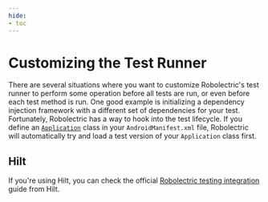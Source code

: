 ```yaml
---
hide:
- toc
---
```


# Customizing the Test Runner

There are several situations where you want to customize Robolectric's test runner to perform some operation
before all tests are run, or even before each test method is run. One good example is initializing a dependency
injection framework with a different set of dependencies for your test. Fortunately, Robolectric has a way to
hook into the test lifecycle. If you define an [`Application`](https://developer.android.com/reference/android/app/Application)
class in your `AndroidManifest.xml` file, Robolectric will automatically try and load a test version of your
`Application` class first.

## Hilt

If you're using Hilt, you can check the official [Robolectric testing integration](https://dagger.dev/hilt/robolectric-testing.html) guide from Hilt.

